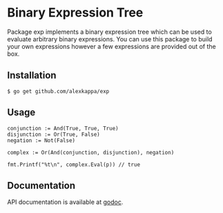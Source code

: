 # Binary Expression Tree

Package exp implements a binary expression tree which can be used to evaluate
arbitrary binary expressions. You can use this package to build your own
expressions however a few expressions are provided out of the box.

## Installation

```
$ go get github.com/alexkappa/exp
```

## Usage

```
conjunction := And(True, True, True)
disjunction := Or(True, False)
negation := Not(False)

complex := Or(And(conjunction, disjunction), negation)

fmt.Printf("%t\n", complex.Eval(p)) // true
```

## Documentation

API documentation is available at [godoc](https://godoc.org/github.com/alexkappa/exp).